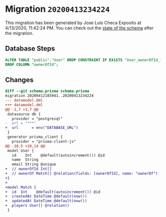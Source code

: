 # Migration `20200413234224`

This migration has been generated by Jose Luis Checa Exposito at 4/13/2020, 11:42:24 PM.
You can check out the [state of the schema](./schema.prisma) after the migration.

## Database Steps

```sql
ALTER TABLE "public"."User" DROP CONSTRAINT IF EXiSTS "User_ownerOfId_fkey",
DROP COLUMN "ownerOfId";
```

## Changes

```diff
diff --git schema.prisma schema.prisma
migration 20200412185941..20200413234224
--- datamodel.dml
+++ datamodel.dml
@@ -1,7 +1,7 @@
 datasource db {
   provider = "postgresql"
-  url = "***"
+  url      = env("DATABASE_URL")
 }
 generator prisma_client {
   provider = "prisma-client-js"
@@ -10,5 +10,14 @@
 model User {
   id    Int    @default(autoincrement()) @id
   name  String
   email String @unique
+  // ownerOfId Int[]
+  // ownerOf Match[] @relation(fields: [ownerOfId], name: "ownerOf")
+}
+
+model Match {
+  id  Int    @default(autoincrement()) @id
+  createdAt DateTime @default(now())
+  updatedAt DateTime @default(now())
+  players User[] @relation()
 }
```


